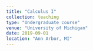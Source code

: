 ```yaml
---
title: "Calculus I"
collection: teaching
type: "Undergraduate course"
venue: "University of Michigan"
date: 2019-09-01
location: "Ann Arbor, MI"
---
```

